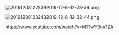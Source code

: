 ![201912081228392019-12-8-12-28-39.png](http://vscdn.pangzicaicai.com/undefined201912081228392019-12-8-12-28-39.png)

![201912081232432019-12-8-12-32-44.png](http://vscdn.pangzicaicai.com/undefined201912081232432019-12-8-12-32-44.png)

https://www.youtube.com/watch?v=M1TwY0nsTZA